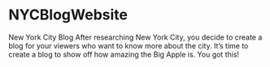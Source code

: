 # NYCBlogWebsite
New York City Blog
After researching New York City, you decide to create a blog for your viewers who want to know more about the city. It’s time to create a blog to show off how amazing the Big Apple is. You got this!
